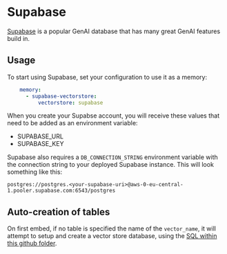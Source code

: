# Supabase

[Supabase](https://supabase.com/) is a popular GenAI database that has many great GenAI features build in.

## Usage

To start using Supabase, set your configuration to use it as a memory:

```yaml
    memory:
      - supabase-vectorstore:
          vectorstore: supabase
```

When you create your Supabse account, you will receive these values that need to be added as an environment variable:

- SUPABASE_URL
- SUPABASE_KEY

Supabase also requires a `DB_CONNECTION_STRING` environment variable with the connection string to your deployed Supabase instance.
This will look something like this:

`postgres://postgres.<your-supabase-uri>@aws-0-eu-central-1.pooler.supabase.com:6543/postgres`

## Auto-creation of tables

On first embed, if no table is specified the name of the `vector_name`, it will attempt to setup and create a vector store database, using the [SQL within this github folder](https://github.com/sunholo-data/sunholo-py/tree/main/sunholo/database/sql/sb).

